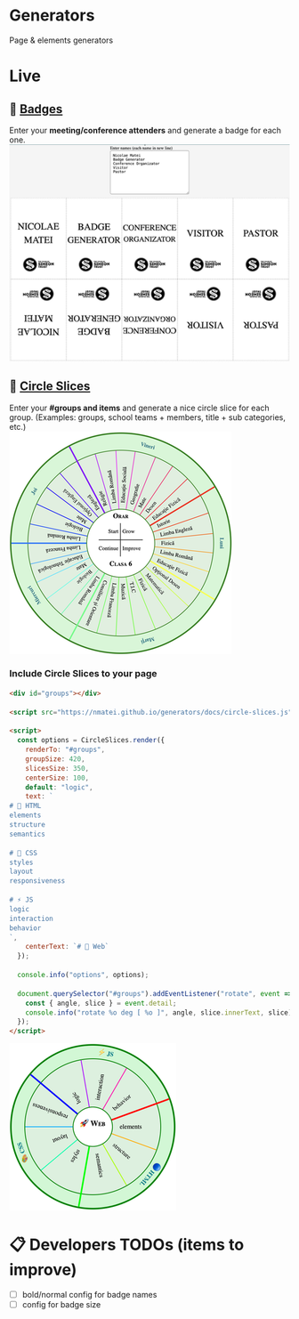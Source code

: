 # Generators

Page &amp; elements generators

# Live

## 🪪 [Badges](https://nmatei.github.io/generators/badges)

Enter your **meeting/conference attenders** and generate a badge for each one.
![badge.png](images/badge.png)

## 🔵 [Circle Slices](https://nmatei.github.io/generators/circle-slices)

Enter your **#groups and items** and generate a nice circle slice for each group. (Examples: groups, school teams + members, title + sub categories, etc.)  
![orar.png](images/orar.png)

### Include Circle Slices to your page

```html
<div id="groups"></div>

<script src="https://nmatei.github.io/generators/docs/circle-slices.js"></script>

<script>
  const options = CircleSlices.render({
    renderTo: "#groups",
    groupSize: 420,
    slicesSize: 350,
    centerSize: 100,
    default: "logic",
    text: `
# 🔵 HTML
elements
structure
semantics

# 🎨 CSS
styles
layout
responsiveness

# ⚡ JS
logic
interaction
behavior
`,
    centerText: `# 🚀 Web`
  });

  console.info("options", options);

  document.querySelector("#groups").addEventListener("rotate", event => {
    const { angle, slice } = event.detail;
    console.info("rotate %o deg [ %o ]", angle, slice.innerText, slice);
  });
</script>
```

![circle-web.png](images/circle-web.png)

# 📋 Developers TODOs (items to improve)

- [ ] bold/normal config for badge names
- [ ] config for badge size
